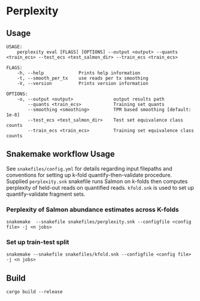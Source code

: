 # Perplexity

## Usage

```
USAGE:
    perplexity eval [FLAGS] [OPTIONS] --output <output> --quants <train_ecs> --test_ecs <test_salmon_dir> --train_ecs <train_ecs>

FLAGS:
    -h, --help             Prints help information
    -t, --smooth_per_tx    use reads per tx smoothing
    -V, --version          Prints version information

OPTIONS:
    -o, --output <output>               output results path
        --quants <train_ecs>            Training set quants
        --smoothing <smoothing>         TPM based smoothing [default: 1e-8]
        --test_ecs <test_salmon_dir>    Test set equivalence class counts
        --train_ecs <train_ecs>         Training set equivalence class counts
```

## Snakemake workflow Usage

See `snakefiles/config.yml` for details regarding input filepaths and conventions for setting up k-fold quantify-then-validate procedure. Supplied `perplexity.snk` snakefile runs Salmon on k-folds then computes perplexity of held-out reads on quantified reads. `kfold.snk` is used to set up quantify-validate fragment sets.

### Perplexity of Salmon abundance estimates across K-folds
```
snakemake  --snakefile snakefiles/perplexity.snk --configfile <config file> -j <n jobs>
```
  
### Set up train-test split
```
snakemake --snakefile snakefiles/kfold.snk --configfile <config file> -j <n jobs>
```

## Build

```
cargo build --release
```
